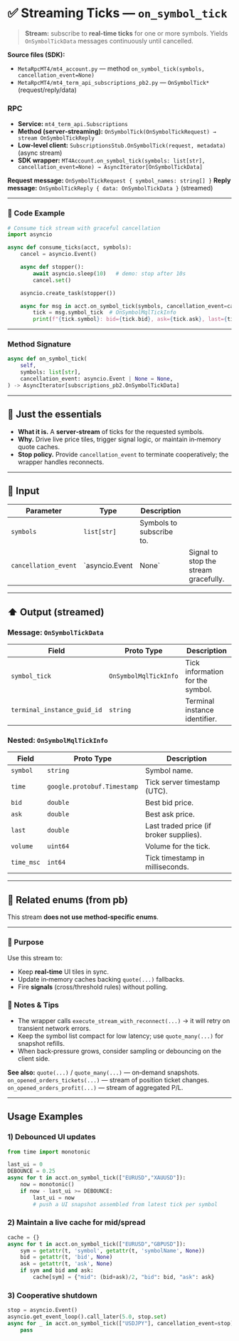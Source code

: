 # ✅ Streaming Ticks — `on_symbol_tick`

> **Stream:** subscribe to **real‑time ticks** for one or more symbols.
> Yields `OnSymbolTickData` messages continuously until cancelled.

**Source files (SDK):**

* `MetaRpcMT4/mt4_account.py` — method `on_symbol_tick(symbols, cancellation_event=None)`
* `MetaRpcMT4/mt4_term_api_subscriptions_pb2.py` — `OnSymbolTick*` (request/reply/data)

### RPC

* **Service:** `mt4_term_api.Subscriptions`
* **Method (server‑streaming):** `OnSymbolTick(OnSymbolTickRequest) → stream OnSymbolTickReply`
* **Low‑level client:** `SubscriptionsStub.OnSymbolTick(request, metadata)` (async stream)
* **SDK wrapper:** `MT4Account.on_symbol_tick(symbols: list[str], cancellation_event=None) → AsyncIterator[OnSymbolTickData]`

**Request message:** `OnSymbolTickRequest { symbol_names: string[] }`
**Reply message:** `OnSymbolTickReply { data: OnSymbolTickData }` (streamed)

---

### 🔗 Code Example

```python
# Consume tick stream with graceful cancellation
import asyncio

async def consume_ticks(acct, symbols):
    cancel = asyncio.Event()

    async def stopper():
        await asyncio.sleep(10)   # demo: stop after 10s
        cancel.set()

    asyncio.create_task(stopper())

    async for msg in acct.on_symbol_tick(symbols, cancellation_event=cancel):
        tick = msg.symbol_tick  # OnSymbolMqlTickInfo
        print(f"{tick.symbol}: bid={tick.bid}, ask={tick.ask}, last={tick.last}, time={tick.time}")
```

---

### Method Signature

```python
async def on_symbol_tick(
    self,
    symbols: list[str],
    cancellation_event: asyncio.Event | None = None,
) -> AsyncIterator[subscriptions_pb2.OnSymbolTickData]
```

---

## 💬 Just the essentials

* **What it is.** A **server‑stream** of ticks for the requested symbols.
* **Why.** Drive live price tiles, trigger signal logic, or maintain in‑memory quote caches.
* **Stop policy.** Provide `cancellation_event` to terminate cooperatively; the wrapper handles reconnects.

---

## 🔽 Input

| Parameter            | Type           | Description              |                                       |
| -------------------- | -------------- | ------------------------ | ------------------------------------- |
| `symbols`            | `list[str]`    | Symbols to subscribe to. |                                       |
| `cancellation_event` | `asyncio.Event | None`                    | Signal to stop the stream gracefully. |

---

## ⬆️ Output (streamed)

### Message: `OnSymbolTickData`

| Field                       | Proto Type            | Description                          |
| --------------------------- | --------------------- | ------------------------------------ |
| `symbol_tick`               | `OnSymbolMqlTickInfo` | Tick information for the symbol.     |
| `terminal_instance_guid_id` | `string`              | Terminal instance identifier.        |

### Nested: `OnSymbolMqlTickInfo`

| Field      | Proto Type                  | Description                              |
| ---------- | --------------------------- | ---------------------------------------- |
| `symbol`   | `string`                    | Symbol name.                             |
| `time`     | `google.protobuf.Timestamp` | Tick server timestamp (UTC).             |
| `bid`      | `double`                    | Best bid price.                          |
| `ask`      | `double`                    | Best ask price.                          |
| `last`     | `double`                    | Last traded price (if broker supplies).  |
| `volume`   | `uint64`                    | Volume for the tick.                     |
| `time_msc` | `int64`                     | Tick timestamp in milliseconds.          |

---

## 🧱 Related enums (from pb)

This stream **does not use method‑specific enums**.

---

### 🎯 Purpose

Use this stream to:

* Keep **real‑time** UI tiles in sync.
* Update in‑memory caches backing `quote(...)` fallbacks.
* Fire **signals** (cross/threshold rules) without polling.

### 🧩 Notes & Tips

* The wrapper calls `execute_stream_with_reconnect(...)` → it will retry on transient network errors.
* Keep the symbol list compact for low latency; use `quote_many(...)` for snapshot refills.
* When back‑pressure grows, consider sampling or debouncing on the client side.

**See also:**
`quote(...)` / `quote_many(...)` — on‑demand snapshots.
`on_opened_orders_tickets(...)` — stream of position ticket changes.
`on_opened_orders_profit(...)` — stream of aggregated P/L.

---

## Usage Examples

### 1) Debounced UI updates

```python
from time import monotonic

last_ui = 0
DEBOUNCE = 0.25
async for t in acct.on_symbol_tick(["EURUSD","XAUUSD"]):
    now = monotonic()
    if now - last_ui >= DEBOUNCE:
        last_ui = now
        # push a UI snapshot assembled from latest tick per symbol
```

### 2) Maintain a live cache for mid/spread

```python
cache = {}
async for t in acct.on_symbol_tick(["EURUSD","GBPUSD"]):
    sym = getattr(t, 'symbol', getattr(t, 'symbolName', None))
    bid = getattr(t, 'bid', None)
    ask = getattr(t, 'ask', None)
    if sym and bid and ask:
        cache[sym] = {"mid": (bid+ask)/2, "bid": bid, "ask": ask}
```

### 3) Cooperative shutdown

```python
stop = asyncio.Event()
asyncio.get_event_loop().call_later(5.0, stop.set)
async for _ in acct.on_symbol_tick(["USDJPY"], cancellation_event=stop):
    pass
```
